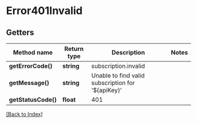 # Error401Invalid

## Getters

Method name | Return type | Description | Notes
------------ | ------------- | ------------- | -------------
**getErrorCode()** | **string** | subscription.invalid |
**getMessage()** | **string** | Unable to find valid subscription for '${apiKey}' |
**getStatusCode()** | **float** | 401 |

[[Back to Index]](../index.md)
